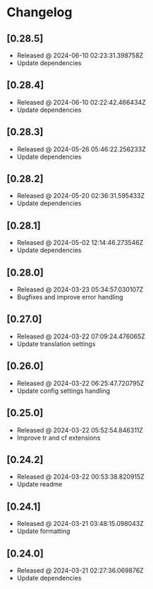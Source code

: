 # Changelog

## [0.28.5]

- Released @ 2024-06-10 02:23:31.398758Z
- Update dependencies

## [0.28.4]

- Released @ 2024-06-10 02:22:42.466434Z
- Update dependencies

## [0.28.3]

- Released @ 2024-05-26 05:46:22.256233Z
- Update dependencies

## [0.28.2]

- Released @ 2024-05-20 02:36:31.595433Z
- Update dependencies

## [0.28.1]

- Released @ 2024-05-02 12:14:46.273546Z
- Update dependencies

## [0.28.0]

- Released @ 2024-03-23 05:34:57.030107Z
- Bugfixes and improve error handling

## [0.27.0]

- Released @ 2024-03-22 07:09:24.476065Z
- Update translation settings

## [0.26.0]

- Released @ 2024-03-22 06:25:47.720795Z
- Update config settings handling

## [0.25.0]

- Released @ 2024-03-22 05:52:54.846311Z
- Improve tr and cf extensions

## [0.24.2]

- Released @ 2024-03-22 00:53:38.820915Z
- Update readme

## [0.24.1]

- Released @ 2024-03-21 03:48:15.098043Z
- Update formatting

## [0.24.0]

- Released @ 2024-03-21 02:27:36.069876Z
- Update dependencies

